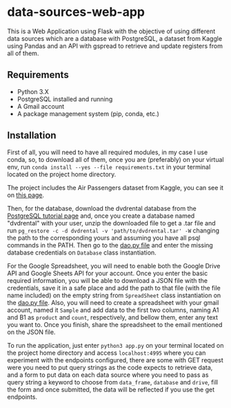 # data-sources-web-app
This is a Web Application using Flask with the objective of using different data sources which are a database with PostgreSQL, a dataset from Kaggle using Pandas and an API with gspread to retrieve and update registers from all of them.

## Requirements
- Python 3.X
- PostgreSQL installed and running
- A Gmail account
- A package management system (pip, conda, etc.)

## Installation
First of all, you will need to have all required modules, in my case I use conda, so, to download all of them, once you are (preferably) on your virtual env, run `conda install --yes --file requirements.txt` in your terminal located on the project home directory. 

The project includes the Air Passengers dataset from Kaggle, you can see it on [this page](https://www.kaggle.com/rakannimer/air-passengers). 

Then, for the database, download the dvdrental database from the [PostgreSQL tutorial page](https://sp.postgresqltutorial.com/wp-content/uploads/2019/05/dvdrental.zip) and, once you create a database named "dvdrental" with your user, unzip the downloaded file to get a .tar file and run `pg_restore -c -d dvdrental -v 'path/to/dvdrental.tar' -W` changing the path to the corresponding yours and assuming you have all psql commands in the PATH. Then go to the [dao.py file](https://github.com/emiliotl/data-sources-web-app/blob/master/data_sources/dao.py) and enter the missing database credentials on `Database` class instantiation.

For the Google Spreadsheet, you will need to enable both the Google Drive API and Google Sheets API for your account. Once you enter the basic required information, you will be able to download a JSON file with the credentials, save it in a safe place and add the path to that file (with the file name included) on the empty string from `SpreadSheet` class instantiation on the [dao.py file](https://github.com/emiliotl/data-sources-web-app/blob/master/data_sources/dao.py). Also, you will need to create a spreadsheet with your gmail account, named it `Sample` and add data to the first two columns, naming A1 and B1 as `product` and `count`, respectively, and bellow them, enter any text you want to. Once you finish, share the spreadsheet to the email mentioned on the JSON file.

To run the application, just enter `python3 app.py` on your terminal located on the project home directory and access `localhost:4995` where you can experiment with the endpoints configured, there are some with GET request were you need to put query strings as the code expects to retrieve data, and a form to put data on each data source where you need to pass as query string a keyword to choose from `data_frame`, `database` and `drive`, fill the form and once submitted, the data will be reflected if you use the get endpoints.

